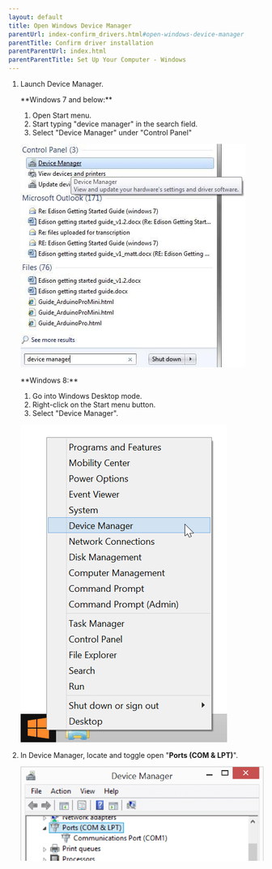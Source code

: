 ```yaml
---
layout: default
title: Open Windows Device Manager
parentUrl: index-confirm_drivers.html#open-windows-device-manager
parentTitle: Confirm driver installation
parentParentUrl: index.html
parentParentTitle: Set Up Your Computer - Windows
---
```


1. Launch Device Manager.

    <div class="side-by-side">
      <div class="left" markdown="1">
      **Windows 7 and below:**

      1. Open Start menu.
      2. Start typing "device manager" in the search field. 
      3. Select "Device Manager" under "Control Panel"

      ![Device Manager in the Windows 7 Start Menu](images/device_manager-windows_7.jpg)
      </div>
      <div class="right" markdown="1">
      **Windows 8:**
      
      1. Go into Windows Desktop mode.
      2. Right-click on the Start menu button.
      3. Select "Device Manager".

      ![Device Manager in the Windows 8 Start Menu](images/device_manager-windows_8.png)
      </div>
    </div>

2. In Device Manager, locate and toggle open "**Ports (COM & LPT)**".

    ![Open Ports](images/device_manager-open_com_lpt_ports.png)
